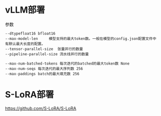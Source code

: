 # vLLM部署

参数

```
--dtypefloat16 bfloat16
--max-model-len		模型支持的最大token数。一般在模型的config.json配置文件中有默认最大长度的配置。
--tensor-parallel-size  张量并行的数量
--pipeline-parallel-size 流水线并行的数量

--max-num-batched-tokens 每次迭代的batched的最大token数 None
--max-num-seqs 每次迭代的最大序列数 256
--max-paddings batch的最大填充数 256
```



# S-LoRA部署

https://github.com/S-LoRA/S-LoRA

